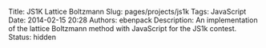 Title: JS1K Lattice Boltzmann
Slug: pages/projects/js1k
Tags: JavaScript
Date: 2014-02-15 20:28
Authors: ebenpack
Description: An implementation of the lattice Boltzmann method with JavaScript for the JS1k contest.
Status: hidden

<canvas id="c" style="position: relative;"></canvas>
<script>
  var a = document.getElementsByTagName('canvas')[0];
  var b = document.body;
  var c = a.getContext('2d');
  a.width = a.height = 600;
</script>
<script src="{filename}/js/bundle.js"></script>
<script>
    main.projectwavybits();
</script>